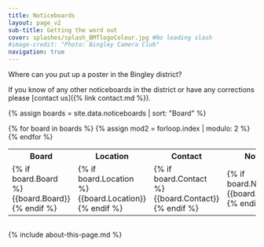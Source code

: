 ```yaml
---
title: Noticeboards
layout: page_v2
sub-title: Getting the word out 
cover: splashes/splash_BMTlogoColour.jpg #No leading slash
#image-credit: "Photo: Bingley Camera Club"
navigation: true
---
```


Where can you put up a poster in the Bingley district?

If you know of any other noticeboards in the district or have any corrections please [contact us]({% link contact.md %}).

{% assign boards = site.data.noticeboards | sort: "Board" %}

<div style="overflow-x:auto;" >
<table class="events">
<tr>
<th>Board</th>
<th>Location</th>
<th>Contact</th>
<th>Notes</th>
</tr>
{% for board in boards %}
{% assign mod2 = forloop.index | modulo: 2 %}
<tr class="event-item {% if mod2 == 0 %}even{% else %}odd{% endif %}">
<td>{% if board.Board %}{{board.Board}}{% endif %}</td>
<td>{% if board.Location %}{{board.Location}}{% endif %}</td>
<td>{% if board.Contact %}{{board.Contact}}{% endif %}</td>
<td>{% if board.Notes%}{{board.Notes}}{% endif %}</td>
</tr>
{% endfor %}  
</table>
</div>

{% include about-this-page.md %}
